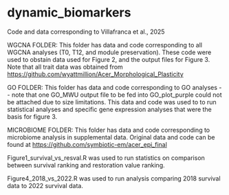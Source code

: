 # dynamic_biomarkers
Code and data corresponding to Villafranca et al., 2025

WGCNA FOLDER: This folder has data and code corresponding to all WGCNA analyses (T0, T12, and module preservation). These code were used to obstain data used for Figure 2, and the output files for Figure 3. Note that all trait data was obtained from https://github.com/wyattmillion/Acer_Morphological_Plasticity

GO FOLDER: This folder has data and code corresponding to GO analyses -- note that one GO_MWU output file to be fed into GO_plot_purple could not be attached due to size limitations. This data and code was used to to run statistical analyses and specific gene expression analyses that were the basis for figure 3.

MICROBIOME FOLDER: This folder has data and code corresponding to microbiome analysis in supplemental data. Original data and code can be found at https://github.com/symbiotic-em/acer_epi_final

Figure1_survival_vs_resval.R was used to run statistics on comparison between survival ranking and restoration value ranking.

Figure4_2018_vs_2022.R was used to run analysis comparing 2018 survival data to 2022 survival data.

